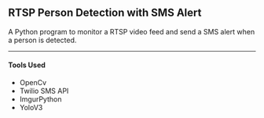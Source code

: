 ## RTSP Person Detection with SMS Alert

A Python program to monitor a RTSP video feed and send a SMS alert when a person is detected.

------------

#### Tools Used

- OpenCv
- Twilio SMS API
- ImgurPython
- YoloV3
